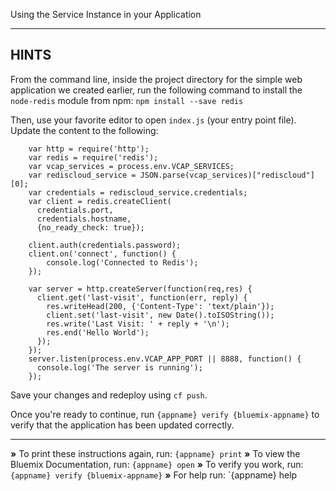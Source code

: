 Using the Service Instance in your Application

----------------------------------------------------------------------
## HINTS

From the command line, inside the project directory for the simple web
application we created earlier, run the following command to install the
`node-redis` module from npm:
    `npm install --save redis`

Then, use your favorite editor to open `index.js` (your entry point file).
Update the content to the following:
```
    var http = require('http');
    var redis = require('redis');
    var vcap_services = process.env.VCAP_SERVICES;
    var rediscloud_service = JSON.parse(vcap_services)["rediscloud"][0];
    var credentials = rediscloud_service.credentials;
    var client = redis.createClient(
      credentials.port,
      credentials.hostname,
      {no_ready_check: true});

    client.auth(credentials.password);
    client.on('connect', function() {
        console.log('Connected to Redis');
    });

    var server = http.createServer(function(req,res) {
      client.get('last-visit', function(err, reply) {
        res.writeHead(200, {'Content-Type': 'text/plain'});
        client.set('last-visit', new Date().toISOString());
        res.write('Last Visit: ' + reply + '\n');
        res.end('Hello World');
      });
    });
    server.listen(process.env.VCAP_APP_PORT || 8888, function() {
      console.log('The server is running');
    });
```

Save your changes and redeploy using `cf push`.

Once you're ready to continue, run `{appname} verify {bluemix-appname}` to
verify that the application has been updated correctly.

----------------------------------------------------------------------

 __»__ To print these instructions again, run: `{appname} print`
 __»__ To view the Bluemix Documentation, run: `{appname} open`
 __»__ To verify you work, run: `{appname} verify {bluemix-appname}`
 __»__ For help run: `{appname} help
